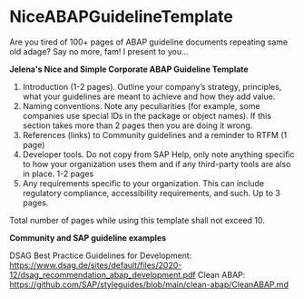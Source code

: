 # NiceABAPGuidelineTemplate

Are you tired of 100+ pages of ABAP guideline documents repeating same old adage? Say no more, fam! I present to you...

**Jelena's Nice and Simple Corporate ABAP Guideline Template**

1.	Introduction (1-2 pages). Outline your company’s strategy, principles, what your guidelines are meant to achieve and how they add value.  
2.	Naming conventions. Note any peculiarities (for example, some companies use special IDs in the package or object names). If this section takes more than 2 pages then you are doing it wrong. 
3.	References (links) to Community guidelines and a reminder to RTFM (1 page)
4.	Developer tools. Do not copy from SAP Help, only note anything specific to how your organization uses them and if any third-party tools are also in place.  1-2 pages
5.	Any requirements specific to your organization. This can include regulatory compliance, accessibility requirements, and such. Up to 3 pages. 

Total number of pages while using this template shall not exceed 10.

**Community and SAP guideline examples**

DSAG Best Practice Guidelines for Development: https://www.dsag.de/sites/default/files/2020-12/dsag_recommendation_abap_development.pdf 
Clean ABAP: https://github.com/SAP/styleguides/blob/main/clean-abap/CleanABAP.md 
